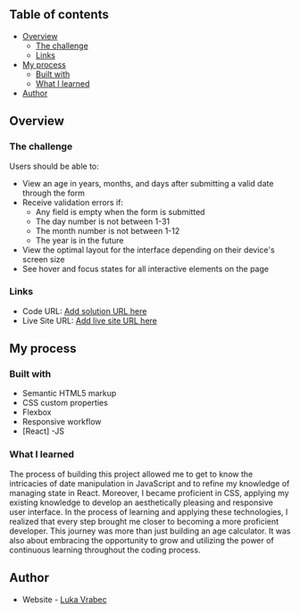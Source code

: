 ## Table of contents

- [Overview](#overview)
  - [The challenge](#the-challenge)
  - [Links](#links)
- [My process](#my-process)
  - [Built with](#built-with)
  - [What I learned](#what-i-learned)
- [Author](#author)




## Overview

### The challenge

Users should be able to:

- View an age in years, months, and days after submitting a valid date through the form
- Receive validation errors if:
  - Any field is empty when the form is submitted
  - The day number is not between 1-31
  - The month number is not between 1-12
  - The year is in the future
- View the optimal layout for the interface depending on their device's screen size
- See hover and focus states for all interactive elements on the page




### Links

- Code URL: [Add solution URL here](https://your-solution-url.com)
- Live Site URL: [Add live site URL here](https://your-live-site-url.com)

## My process

### Built with

- Semantic HTML5 markup
- CSS custom properties
- Flexbox
- Responsive workflow
- [React] -JS



### What I learned

The process of building this project allowed me to get to know the intricacies of date manipulation in JavaScript and to refine my knowledge of managing state in React. Moreover, I became proficient in CSS, applying my existing knowledge to develop an aesthetically pleasing and responsive user interface. In the process of learning and applying these technologies, I realized that every step brought me closer to becoming a more proficient developer. This journey was more than just building an age calculator. It was also about embracing the opportunity to grow and utilizing the power of continuous learning throughout the coding process.



## Author

- Website - [Luka Vrabec](https://lukavrabec.com)


